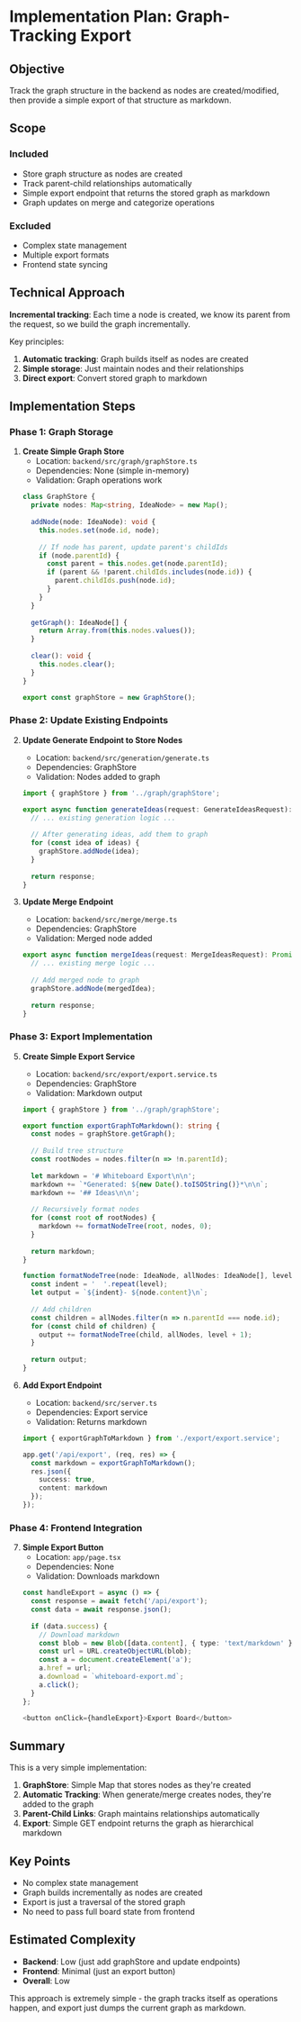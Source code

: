 # Implementation Plan: Graph-Tracking Export

## Objective
Track the graph structure in the backend as nodes are created/modified, then provide a simple export of that structure as markdown.

## Scope

### Included
- Store graph structure as nodes are created
- Track parent-child relationships automatically
- Simple export endpoint that returns the stored graph as markdown
- Graph updates on merge and categorize operations

### Excluded  
- Complex state management
- Multiple export formats
- Frontend state syncing

## Technical Approach

**Incremental tracking**: Each time a node is created, we know its parent from the request, so we build the graph incrementally.

Key principles:
1. **Automatic tracking**: Graph builds itself as nodes are created
2. **Simple storage**: Just maintain nodes and their relationships
3. **Direct export**: Convert stored graph to markdown

## Implementation Steps

### Phase 1: Graph Storage

1. **Create Simple Graph Store**
   - Location: `backend/src/graph/graphStore.ts`
   - Dependencies: None (simple in-memory)
   - Validation: Graph operations work
   ```typescript
   class GraphStore {
     private nodes: Map<string, IdeaNode> = new Map();
     
     addNode(node: IdeaNode): void {
       this.nodes.set(node.id, node);
       
       // If node has parent, update parent's childIds
       if (node.parentId) {
         const parent = this.nodes.get(node.parentId);
         if (parent && !parent.childIds.includes(node.id)) {
           parent.childIds.push(node.id);
         }
       }
     }
     
     getGraph(): IdeaNode[] {
       return Array.from(this.nodes.values());
     }
     
     clear(): void {
       this.nodes.clear();
     }
   }
   
   export const graphStore = new GraphStore();
   ```

### Phase 2: Update Existing Endpoints

2. **Update Generate Endpoint to Store Nodes**
   - Location: `backend/src/generation/generate.ts`
   - Dependencies: GraphStore
   - Validation: Nodes added to graph
   ```typescript
   import { graphStore } from '../graph/graphStore';
   
   export async function generateIdeas(request: GenerateIdeasRequest): Promise<GenerateIdeasResponse> {
     // ... existing generation logic ...
     
     // After generating ideas, add them to graph
     for (const idea of ideas) {
       graphStore.addNode(idea);
     }
     
     return response;
   }
   ```

3. **Update Merge Endpoint**
   - Location: `backend/src/merge/merge.ts`
   - Dependencies: GraphStore
   - Validation: Merged node added
   ```typescript
   export async function mergeIdeas(request: MergeIdeasRequest): Promise<MergeIdeasResponse> {
     // ... existing merge logic ...
     
     // Add merged node to graph
     graphStore.addNode(mergedIdea);
     
     return response;
   }
   ```


### Phase 3: Export Implementation

5. **Create Simple Export Service**
   - Location: `backend/src/export/export.service.ts`
   - Dependencies: GraphStore
   - Validation: Markdown output
   ```typescript
   import { graphStore } from '../graph/graphStore';
   
   export function exportGraphToMarkdown(): string {
     const nodes = graphStore.getGraph();
     
     // Build tree structure
     const rootNodes = nodes.filter(n => !n.parentId);
     
     let markdown = '# Whiteboard Export\n\n';
     markdown += `*Generated: ${new Date().toISOString()}*\n\n`;
     markdown += '## Ideas\n\n';
     
     // Recursively format nodes
     for (const root of rootNodes) {
       markdown += formatNodeTree(root, nodes, 0);
     }
     
     return markdown;
   }
   
   function formatNodeTree(node: IdeaNode, allNodes: IdeaNode[], level: number): string {
     const indent = '  '.repeat(level);
     let output = `${indent}- ${node.content}\n`;
     
     // Add children
     const children = allNodes.filter(n => n.parentId === node.id);
     for (const child of children) {
       output += formatNodeTree(child, allNodes, level + 1);
     }
     
     return output;
   }
   ```

6. **Add Export Endpoint**
   - Location: `backend/src/server.ts`
   - Dependencies: Export service
   - Validation: Returns markdown
   ```typescript
   import { exportGraphToMarkdown } from './export/export.service';
   
   app.get('/api/export', (req, res) => {
     const markdown = exportGraphToMarkdown();
     res.json({
       success: true,
       content: markdown
     });
   });
   ```

### Phase 4: Frontend Integration

7. **Simple Export Button**
   - Location: `app/page.tsx`
   - Dependencies: None
   - Validation: Downloads markdown
   ```typescript
   const handleExport = async () => {
     const response = await fetch('/api/export');
     const data = await response.json();
     
     if (data.success) {
       // Download markdown
       const blob = new Blob([data.content], { type: 'text/markdown' });
       const url = URL.createObjectURL(blob);
       const a = document.createElement('a');
       a.href = url;
       a.download = `whiteboard-export.md`;
       a.click();
     }
   };
   
   <button onClick={handleExport}>Export Board</button>
   ```

## Summary

This is a very simple implementation:

1. **GraphStore**: Simple Map that stores nodes as they're created
2. **Automatic Tracking**: When generate/merge creates nodes, they're added to the graph
3. **Parent-Child Links**: Graph maintains relationships automatically
4. **Export**: Simple GET endpoint returns the graph as hierarchical markdown

## Key Points

- No complex state management
- Graph builds incrementally as nodes are created
- Export is just a traversal of the stored graph
- No need to pass full board state from frontend

## Estimated Complexity
- **Backend**: Low (just add graphStore and update endpoints)
- **Frontend**: Minimal (just an export button)
- **Overall**: Low

This approach is extremely simple - the graph tracks itself as operations happen, and export just dumps the current graph as markdown.